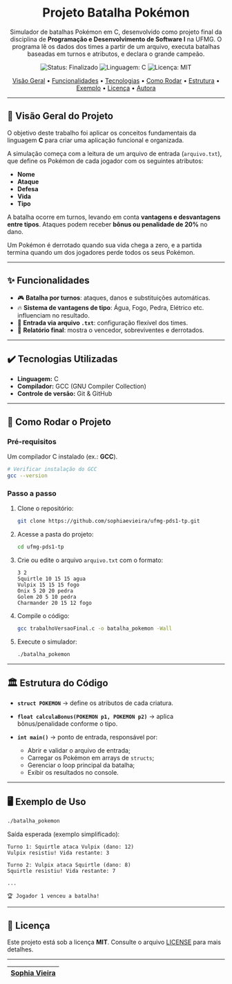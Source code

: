 <h1 align="center"> Projeto Batalha Pokémon </h1>

<p align="center">
  Simulador de batalhas Pokémon em C, desenvolvido como projeto final da disciplina de <strong>Programação e Desenvolvimento de Software I</strong> na UFMG.  
  O programa lê os dados dos times a partir de um arquivo, executa batalhas baseadas em turnos e atributos, e declara o grande campeão.
</p>

<p align="center">
  <img src="https://img.shields.io/badge/STATUS-Finalizado-green" alt="Status: Finalizado"/>
  <img src="https://img.shields.io/badge/Linguagem-C-blue" alt="Linguagem: C"/>
  <img src="https://img.shields.io/badge/Licença-MIT-lightgrey" alt="Licença: MIT"/>
</p>

<p align="center">
  <a href="#-visão-geral-do-projeto">Visão Geral</a> •
  <a href="#-funcionalidades">Funcionalidades</a> •
  <a href="#-tecnologias-utilizadas">Tecnologias</a> •
  <a href="#-como-rodar-o-projeto">Como Rodar</a> •
  <a href="#-estrutura-do-código">Estrutura</a> •
  <a href="#-exemplo-de-uso">Exemplo</a> •
  <a href="#-licença">Licença</a> •
  <a href="#-autora">Autora</a>
</p>

---

## 📜 Visão Geral do Projeto

O objetivo deste trabalho foi aplicar os conceitos fundamentais da linguagem **C** para criar uma aplicação funcional e organizada.  

A simulação começa com a leitura de um arquivo de entrada (`arquivo.txt`), que define os Pokémon de cada jogador com os seguintes atributos:

- **Nome**  
- **Ataque**  
- **Defesa**  
- **Vida**  
- **Tipo**

A batalha ocorre em turnos, levando em conta **vantagens e desvantagens entre tipos**. Ataques podem receber **bônus ou penalidade de 20%** no dano.  

Um Pokémon é derrotado quando sua vida chega a zero, e a partida termina quando um dos jogadores perde todos os seus Pokémon.

---

## ✨ Funcionalidades

- 🎮 **Batalha por turnos**: ataques, danos e substituições automáticas.  
- 🔥 **Sistema de vantagens de tipo**: Água, Fogo, Pedra, Elétrico etc. influenciam no resultado.  
- 📂 **Entrada via arquivo `.txt`**: configuração flexível dos times.  
- 📝 **Relatório final**: mostra o vencedor, sobreviventes e derrotados.  

---

## ✔️ Tecnologias Utilizadas

- **Linguagem:** C  
- **Compilador:** GCC (GNU Compiler Collection)  
- **Controle de versão:** Git & GitHub  

---

## 🚀 Como Rodar o Projeto

### Pré-requisitos

Um compilador C instalado (ex.: **GCC**).

```bash
# Verificar instalação do GCC
gcc --version
````

### Passo a passo

1. Clone o repositório:

   ```bash
   git clone https://github.com/sophiaevieira/ufmg-pds1-tp.git
   ```

2. Acesse a pasta do projeto:

   ```bash
   cd ufmg-pds1-tp
   ```

3. Crie ou edite o arquivo `arquivo.txt` com o formato:

   ```
   3 2
   Squirtle 10 15 15 agua
   Vulpix 15 15 15 fogo
   Onix 5 20 20 pedra
   Golem 20 5 10 pedra
   Charmander 20 15 12 fogo
   ```

4. Compile o código:

   ```bash
   gcc trabalhoVersaoFinal.c -o batalha_pokemon -Wall
   ```

5. Execute o simulador:

   ```bash
   ./batalha_pokemon
   ```

---

## 🏛️ Estrutura do Código

* **`struct POKEMON`** → define os atributos de cada criatura.
* **`float calculaBonus(POKEMON p1, POKEMON p2)`** → aplica bônus/penalidade conforme o tipo.
* **`int main()`** → ponto de entrada, responsável por:

  * Abrir e validar o arquivo de entrada;
  * Carregar os Pokémon em arrays de `structs`;
  * Gerenciar o loop principal da batalha;
  * Exibir os resultados no console.

---

## 🖥️ Exemplo de Uso

```bash
./batalha_pokemon
```

Saída esperada (exemplo simplificado):

```
Turno 1: Squirtle ataca Vulpix (dano: 12)
Vulpix resistiu! Vida restante: 3

Turno 2: Vulpix ataca Squirtle (dano: 8)
Squirtle resistiu! Vida restante: 7

...

🏆 Jogador 1 venceu a batalha!
```

---

## 📝 Licença

Este projeto está sob a licença **MIT**.
Consulte o arquivo [LICENSE](LICENSE.md) para mais detalhes.

---

| [Sophia Vieira](https://github.com) |
| :--------------------------------------------------------------------------------------------------------------------------------: |
